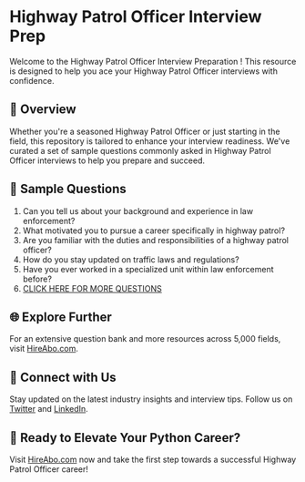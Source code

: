 # Highway Patrol Officer Interview Prep

Welcome to the Highway Patrol Officer Interview Preparation ! This resource is designed to help you ace your Highway Patrol Officer interviews with confidence.

## 🚀 Overview

Whether you're a seasoned Highway Patrol Officer or just starting in the field, this repository is tailored to enhance your interview readiness. We've curated a set of sample questions commonly asked in Highway Patrol Officer interviews to help you prepare and succeed.

## 📝 Sample Questions

1. Can you tell us about your background and experience in law enforcement?
2. What motivated you to pursue a career specifically in highway patrol?
3. Are you familiar with the duties and responsibilities of a highway patrol officer?
4. How do you stay updated on traffic laws and regulations?
5. Have you ever worked in a specialized unit within law enforcement before?
6. [CLICK HERE FOR MORE QUESTIONS](https://hireabo.com/job/9_3_6/Highway%20Patrol%20Officer)

## 🌐 Explore Further

For an extensive question bank and more resources across 5,000 fields, visit [HireAbo.com](https://www.hireabo.com).

## 📱 Connect with Us

Stay updated on the latest industry insights and interview tips. Follow us on [Twitter](https://twitter.com/hireabo) and [LinkedIn](https://www.linkedin.com/in/hire-abo-3609972a8/).

## 🚀 Ready to Elevate Your Python Career?

Visit [HireAbo.com](https://www.hireabo.com) now and take the first step towards a successful Highway Patrol Officer career!